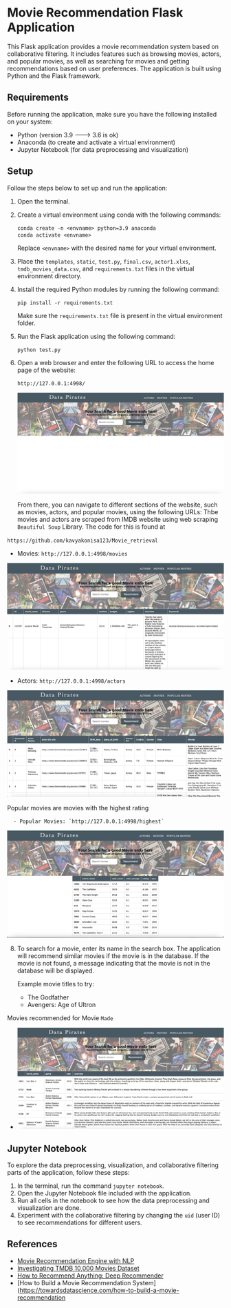 # Movie Recommendation Flask Application

This Flask application provides a movie recommendation system based on collaborative filtering. It includes features such as browsing movies, actors, and popular movies, as well as searching for movies and getting recommendations based on user preferences. The application is built using Python and the Flask framework.

## Requirements

Before running the application, make sure you have the following installed on your system:

- Python (version 3.9 ---> 3.6 is ok)
- Anaconda (to create and activate a virtual environment)
- Jupyter Notebook (for data preprocessing and visualization)

## Setup

Follow the steps below to set up and run the application:

1. Open the terminal.
2. Create a virtual environment using conda with the following commands:

   ```shell
   conda create -n <envname> python=3.9 anaconda
   conda activate <envname>
   ```

   Replace `<envname>` with the desired name for your virtual environment.

3. Place the `templates`, `static`, `test.py`, `final.csv`, `actor1.xlxs`, `tmdb_movies_data.csv`, and `requirements.txt` files in the virtual environment directory.

4. Install the required Python modules by running the following command:

   ```shell
   pip install -r requirements.txt
   ```

   Make sure the `requirements.txt` file is present in the virtual environment folder.

5. Run the Flask application using the following command:

   ```shell
   python test.py
   ```

6. Open a web browser and enter the following URL to access the home page of the website:

   ```
   http://127.0.0.1:4998/
   ```

      ![Movies](images/home.png)


   From there, you can navigate to different sections of the website, such as movies, actors, and popular movies, using the following URLs:
Thbe movies and actors are scraped from IMDB website using web scraping `Beautiful Soup` Library.
The code for this is found at

 ` https://github.com/kavyakonisa123/Movie_retrieval `

   - Movies: `http://127.0.0.1:4998/movies`

   ![Movies](images/movies.png)


   - Actors: `http://127.0.0.1:4998/actors`


   ![Actors](images/actors.png)


   Popular movies are movies with the highest rating

      - Popular Movies: `http://127.0.0.1:4998/highest`

   ![Popular Movies](images/popular.png)

8. To search for a movie, enter its name in the search box. The application will recommend similar movies if the movie is in the database. If the movie is not found, a message indicating that the movie is not in the database will be displayed.

   Example movie titles to try:

   - The Godfather
   - Avengers: Age of Ultron

  Movies recommended for Movie `Made`
  
   - ![Recommended Movies](images/recommendations.png)

## Jupyter Notebook

To explore the data preprocessing, visualization, and collaborative filtering parts of the application, follow these steps:

1. In the terminal, run the command `jupyter notebook`.
2. Open the Jupyter Notebook file included with the application.
3. Run all cells in the notebook to see how the data preprocessing and visualization are done.
4. Experiment with the collaborative filtering by changing the `uid` (user ID) to see recommendations for different users.

## References

- [Movie Recommendation Engine with NLP](https://www.analyticsvidhya.com/blog/2022/01/movie-recommendation-engine-with-nlp/)
- [Investigating TMDB 10,000 Movies Dataset](https://www.kaggle.com/code/alaanabil98/investigate-tmdb-10000-movies-dataset/notebook)
- [How to Recommend Anything: Deep Recommender](https://www.kaggle.com/code/morrisb/how-to-recommend-anything-deep-recommender)
- [How to Build a Movie Recommendation System](https://towardsdatascience.com/how-to-build-a-movie-recommendation
